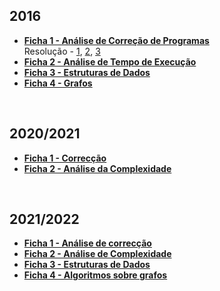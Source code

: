 ## 2016
* [**Ficha 1 - Análise de Correção de Programas**](Ficha1-2016.pdf)
<br> Resolução - [1](f1_res1.jpg), [2](f1_res2.jpg), [3](f1_res3.jpg)
* [**Ficha 2 - Análise de Tempo de Execução**](Ficha2-2016.pdf)
* [**Ficha 3 - Estruturas de Dados**](Ficha3-2016.pdf)
* [**Ficha 4 - Grafos**](Ficha4-2016.pdf)

<br>

## 2020/2021
* [**Ficha 1 - Correcção**](Ficha1_2021.pdf)
* [**Ficha 2 - Análise da Complexidade**](Ficha2-2021.pdf)

<br>

## 2021/2022
* [**Ficha 1 - Análise de correcção**](Ficha1_2122.pdf)
* [**Ficha 2 - Análise de Complexidade**](Ficha2_2122.pdf)
* [**Ficha 3 - Estruturas de Dados**](Ficha3_2122.pdf)
* [**Ficha 4 - Algoritmos sobre grafos**](Ficha4_2122.pdf)
